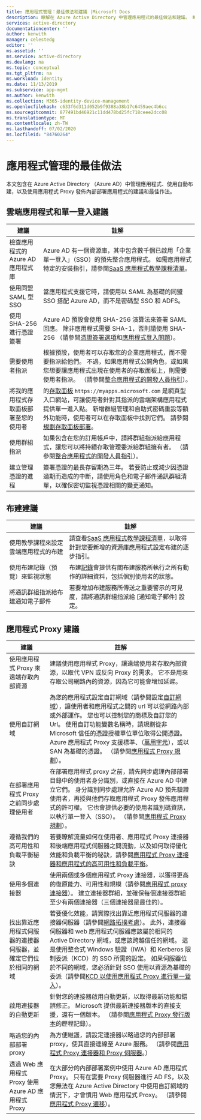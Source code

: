 ```yaml
---
title: 應用程式管理：最佳做法和建議 |Microsoft Docs
description: 瞭解在 Azure Active Directory 中管理應用程式的最佳做法和建議。 瞭解如何使用自動布建，並使用應用程式 Proxy 發佈內部部署應用程式。
services: active-directory
documentationcenter: ''
author: kenwith
manager: celestedg
editor: ''
ms.assetid: ''
ms.service: active-directory
ms.devlang: na
ms.topic: conceptual
ms.tgt_pltfrm: na
ms.workload: identity
ms.date: 11/13/2019
ms.subservice: app-mgmt
ms.author: kenwith
ms.collection: M365-identity-device-management
ms.openlocfilehash: c633f6d311d052b9f9388a38b17c6459aec4b6cc
ms.sourcegitcommit: 877491bd46921c11dd478bd25fc718ceee2dcc08
ms.translationtype: MT
ms.contentlocale: zh-TW
ms.lasthandoff: 07/02/2020
ms.locfileid: "84760264"
---
```

# <a name="application-management-best-practices"></a>應用程式管理的最佳做法

本文包含在 Azure Active Directory （Azure AD）中管理應用程式、使用自動布建，以及使用應用程式 Proxy 發佈內部部署應用程式的建議和最佳作法。

## <a name="cloud-app-and-single-sign-on-recommendations"></a>雲端應用程式和單一登入建議
| 建議 | 註解 |
| --- | --- |
| 檢查應用程式的 Azure AD 應用程式庫  | Azure AD 有一個資源庫，其中包含數千個已啟用「企業單一登入」（SSO）的預先整合應用程式。 如需應用程式特定的安裝指引，請參閱[SaaS 應用程式教學課程清單](https://azure.microsoft.com/documentation/articles/active-directory-saas-tutorial-list/)。  | 
| 使用同盟 SAML 型 SSO  | 當應用程式支援它時，請使用以 SAML 為基礎的同盟 SSO 搭配 Azure AD，而不是密碼型 SSO 和 ADFS。  | 
| 使用 SHA-256 進行憑證簽署  | Azure AD 預設會使用 SHA-256 演算法來簽署 SAML 回應。 除非應用程式需要 SHA-1，否則請使用 SHA-256 （請參閱[憑證簽署選項](certificate-signing-options.md)和[應用程式登入問題](application-sign-in-problem-application-error.md)）。  | 
| 需要使用者指派  | 根據預設，使用者可以存取您的企業應用程式，而不需要指派給他們。 不過，如果應用程式公開角色，或如果您想要讓應用程式出現在使用者的存取面板上，則需要使用者指派。 （請參閱[整合應用程式的開發人員指引](developer-guidance-for-integrating-applications.md)）。  | 
| 將我的應用程式存取面板部署至您的使用者 | 的[存取面板](end-user-experiences.md) `https://myapps.microsoft.com` 是網頁型入口網站，可讓使用者針對其指派的雲端架構應用程式提供單一進入點。 新增群組管理和自助式密碼重設等額外功能時，使用者可以在存取面板中找到它們。 請參閱[規劃存取面板部署](access-panel-deployment-plan.md)。
| 使用群組指派  | 如果包含在您的訂用帳戶中，請將群組指派給應用程式，讓您可以將持續存取管理委派給群組擁有者。 （請參閱[整合應用程式的開發人員指引](developer-guidance-for-integrating-applications.md)）。   | 
| 建立管理憑證的進程 | 簽署憑證的最長存留期為三年。 若要防止或減少因憑證過期而造成的中斷，請使用角色和電子郵件通訊群組清單，以確保密切監視憑證相關的變更通知。 |

## <a name="provisioning-recommendations"></a>布建建議
| 建議 | 註解 |
| --- | --- |
| 使用教學課程來設定雲端應用程式的布建 | 請查看[SaaS 應用程式教學課程清單](https://azure.microsoft.com/documentation/articles/active-directory-saas-tutorial-list/)，以取得針對您要新增的資源庫應用程式設定布建的逐步指引。 |
| 使用布建記錄（預覽）來監視狀態 | 布建[記錄](../reports-monitoring/concept-provisioning-logs.md?context=azure/active-directory/manage-apps/context/manage-apps-context)會提供有關布建服務所執行之所有動作的詳細資料，包括個別使用者的狀態。 |
| 將通訊群組指派給布建通知電子郵件 | 若要增加布建服務所傳送之重要警示的可見度，請將通訊群組指派給 [通知電子郵件] 設定。 |


## <a name="application-proxy-recommendations"></a>應用程式 Proxy 建議
| 建議 | 註解 |
| --- | --- |
| 使用應用程式 Proxy 來遠端存取內部資源 | 建議使用應用程式 Proxy，讓遠端使用者存取內部資源，以取代 VPN 或反向 Proxy 的需求。 它不是用來存取公司網路內的資源，因為它可能會增加延遲。
| 使用自訂網域 | 為您的應用程式設定自訂網域（請參閱設定[自訂網域](application-proxy-configure-custom-domain.md)），讓使用者和應用程式之間的 url 可以從網路內部或外部運作。 您也可以控制您的商標及自訂您的 Url。  使用自訂功能變數名稱時，請規劃從非 Microsoft 信任的憑證授權單位單位取得公開憑證。 Azure 應用程式 Proxy 支援標準、（[萬用字元](application-proxy-wildcard.md)），或以 SAN 為基礎的憑證。 （請參閱[應用程式 Proxy 規劃](application-proxy-deployment-plan.md)）。 |
| 在部署應用程式 Proxy 之前同步處理使用者 | 在部署應用程式 proxy 之前，請先同步處理內部部署目錄中的使用者身分識別，或直接在 Azure AD 中建立它們。 身分識別同步處理允許 Azure AD 預先驗證使用者，再授與他們存取應用程式 Proxy 發佈應用程式的許可權。 它也會提供必要的使用者識別碼資訊，以執行單一登入（SSO）。 （請參閱[應用程式 Proxy 規劃](application-proxy-deployment-plan.md)）。 |
| 遵循我們的高可用性和負載平衡秘訣 | 若要瞭解流量如何在使用者、應用程式 Proxy 連接器和後端應用程式伺服器之間流動，以及如何取得優化效能和負載平衡的秘訣，請參閱[應用程式 Proxy 連接器和應用程式的高可用性和負載平衡](application-proxy-high-availability-load-balancing.md)。 |
| 使用多個連接器 | 使用兩個或多個應用程式 Proxy 連接器，以獲得更高的復原能力、可用性和規模（請參閱[應用程式 proxy 連接器](application-proxy-connectors.md)）。 建立連接器群組，並確保每個連接器群組至少有兩個連接器（三個連接器是最佳的）。 |
| 找出靠近應用程式伺服器的連接器伺服器，並確定它們位於相同的網域 | 若要優化效能，請實際找出靠近應用程式伺服器的連接器伺服器（請參閱[網路拓撲考慮](application-proxy-network-topology.md)）。 此外，連接器伺服器和 web 應用程式伺服器應該屬於相同的 Active Directory 網域，或應該跨越信任的網域。 這是使用整合式 Windows 驗證（IWA）和 Kerberos 限制委派（KCD）的 SSO 所需的設定。 如果伺服器位於不同的網域，您必須針對 SSO 使用以資源為基礎的委派（請參閱[KCD 以使用應用程式 Proxy 進行單一登入](application-proxy-configure-single-sign-on-with-kcd.md)）。 |
| 啟用連接器的自動更新 | 針對您的連接器啟用自動更新，以取得最新功能和錯誤修正。 Microsoft 提供最新連接器版本的直接支援，還有一個版本。 （請參閱[應用程式 Proxy 發行版本](application-proxy-release-version-history.md)的歷程記錄）。 |
| 略過您的內部部署 proxy | 為方便維護，請設定連接器以略過您的內部部署 proxy，使其直接連線至 Azure 服務。 （請參閱[應用程式 Proxy 連接器和 Proxy 伺服器](application-proxy-configure-connectors-with-proxy-servers.md)。） |
| 透過 Web 應用程式 Proxy 使用 Azure AD 應用程式 Proxy | 在大部分的內部部署案例中使用 Azure AD 應用程式 Proxy。 只有在需要 Proxy 伺服器進行 AD FS，以及您無法在 Azure Active Directory 中使用自訂網域的情況下，才會慣用 Web 應用程式 Proxy。 （請參閱[應用程式 Proxy 遷移](application-proxy-migration.md)）。 |
